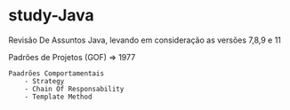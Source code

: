 # study-Java

Revisão De Assuntos Java, levando em consideração as versões 7,8,9 e 11

Padrões de Projetos (GOF) => 1977

	Paadrões Comportamentais
		- Strategy
		- Chain Of Responsability
		- Template Method



